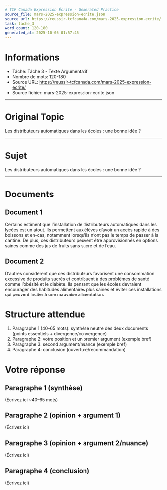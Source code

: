 ```yaml
---
# TCF Canada Expression Écrite - Generated Practice
source_file: mars-2025-expression-ecrite.json
source_url: https://reussir-tcfcanada.com/mars-2025-expression-ecrite/
task: tache_3
word_count: 120-180
generated_at: 2025-10-05 01:57:45
---
```


# Informations
- Tâche: Tâche 3 - Texte Argumentatif
- Nombre de mots: 120-180
- Source URL: https://reussir-tcfcanada.com/mars-2025-expression-ecrite/
- Source fichier: mars-2025-expression-ecrite.json

---

# Original Topic
Les distributeurs automatiques dans les écoles : une bonne idée ?

---

# Sujet
Les distributeurs automatiques dans les écoles : une bonne idée ?

---
# Documents
## Document 1
Certains estiment que l’installation de distributeurs automatiques dans les lycées est un atout. Ils permettent aux élèves d’avoir un accès rapide à des boissons et en-cas, notamment lorsqu’ils n’ont pas le temps de passer à la cantine. De plus, ces distributeurs peuvent être approvisionnés en options saines comme des jus de fruits sans sucre et de l’eau.

## Document 2
D’autres considèrent que ces distributeurs favorisent une consommation excessive de produits sucrés et contribuent à des problèmes de santé comme l’obésité et le diabète. Ils pensent que les écoles devraient encourager des habitudes alimentaires plus saines et éviter ces installations qui peuvent inciter à une mauvaise alimentation.

# Structure attendue
1) Paragraphe 1 (40–65 mots): synthèse neutre des deux documents (points essentiels + divergence/convergence)
2) Paragraphe 2: votre position et un premier argument (exemple bref)
3) Paragraphe 3: second argument/nuance (exemple bref)
4) Paragraphe 4: conclusion (ouverture/recommandation)

# Votre réponse
## Paragraphe 1 (synthèse)
(Écrivez ici ~40–65 mots)

## Paragraphe 2 (opinion + argument 1)
(Écrivez ici)

## Paragraphe 3 (opinion + argument 2/nuance)
(Écrivez ici)

## Paragraphe 4 (conclusion)
(Écrivez ici)
